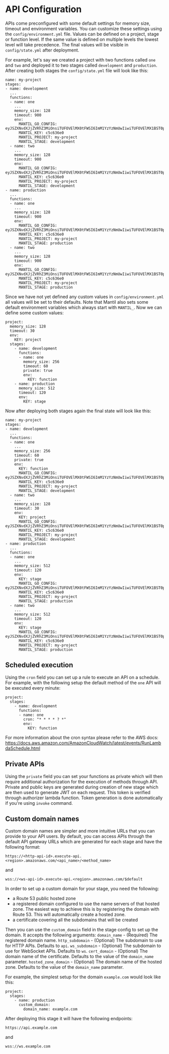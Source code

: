 # API Configuration

APIs come preconfigured with some default settings for memory size, timeout and environment variables. You can customize these settings using the `config/environment.yml` file. Values can be defined on a project, stage or function level. If the same value is defined on multiple levels the lowest level will take precedence. The final values will be visible in `config/state.yml` after deployment.

For example, let's say we created a project with two functions called `one` and `two` and deployed it to two stages called `development` and `production`. After creating both stages the `config/state.yml` file will look like this:
```
name: my-project
stages:
- name: development
  ...
  functions:
  - name: one
    ...
    memory_size: 128
    timeout: 900
    env:
      MANTIL_GO_CONFIG: eyJSZXNvdXJjZVRhZ3MiOnsiTUFOVElMX0tFWSI6ImM1YzYzNmUwIiwiTUFOVElMX1BST0pFQ1QiOiJteS1wcm9qZWN0IiwiTUFOVElMX1NUQUdFIjoiZGV2ZWxvcG1lbnQiLCJNQU5USUxfV09SS1NQQUNFIjoiN2Vub2o1TjVRby0yZVNwQkhWVEJlQSJ9LCJXc0ZvcndhcmRlck5hbWUiOiJtYW50aWwtbXktcHJvamVjdC1kZXZlbG9wbWVudC13cy1mb3J3YXJkZXItYzVjNjM2ZTAiLCJOYW1pbmdUZW1wbGF0ZSI6Im15LXByb2plY3QtZGV2ZWxvcG1lbnQtJXMtYzVjNjM2ZTAifQ==
      MANTIL_KEY: c5c636e0
      MANTIL_PROJECT: my-project
      MANTIL_STAGE: development
  - name: two
    ...
    memory_size: 128
    timeout: 900
    env:
      MANTIL_GO_CONFIG: eyJSZXNvdXJjZVRhZ3MiOnsiTUFOVElMX0tFWSI6ImM1YzYzNmUwIiwiTUFOVElMX1BST0pFQ1QiOiJteS1wcm9qZWN0IiwiTUFOVElMX1NUQUdFIjoiZGV2ZWxvcG1lbnQiLCJNQU5USUxfV09SS1NQQUNFIjoiN2Vub2o1TjVRby0yZVNwQkhWVEJlQSJ9LCJXc0ZvcndhcmRlck5hbWUiOiJtYW50aWwtbXktcHJvamVjdC1kZXZlbG9wbWVudC13cy1mb3J3YXJkZXItYzVjNjM2ZTAiLCJOYW1pbmdUZW1wbGF0ZSI6Im15LXByb2plY3QtZGV2ZWxvcG1lbnQtJXMtYzVjNjM2ZTAifQ==
      MANTIL_KEY: c5c636e0
      MANTIL_PROJECT: my-project
      MANTIL_STAGE: development
- name: production
  ...
  functions:
  - name: one
    ...
    memory_size: 128
    timeout: 900
    env:
      MANTIL_GO_CONFIG: eyJSZXNvdXJjZVRhZ3MiOnsiTUFOVElMX0tFWSI6ImM1YzYzNmUwIiwiTUFOVElMX1BST0pFQ1QiOiJteS1wcm9qZWN0IiwiTUFOVElMX1NUQUdFIjoicHJvZHVjdGlvbiIsIk1BTlRJTF9XT1JLU1BBQ0UiOiI3ZW5vajVONVFvLTJlU3BCSFZUQmVBIn0sIldzRm9yd2FyZGVyTmFtZSI6Im1hbnRpbC1teS1wcm9qZWN0LXByb2R1Y3Rpb24td3MtZm9yd2FyZGVyLWM1YzYzNmUwIiwiTmFtaW5nVGVtcGxhdGUiOiJteS1wcm9qZWN0LXByb2R1Y3Rpb24tJXMtYzVjNjM2ZTAifQ==
      MANTIL_KEY: c5c636e0
      MANTIL_PROJECT: my-project
      MANTIL_STAGE: production
  - name: two
    ...
    memory_size: 128
    timeout: 900
    env:
      MANTIL_GO_CONFIG: eyJSZXNvdXJjZVRhZ3MiOnsiTUFOVElMX0tFWSI6ImM1YzYzNmUwIiwiTUFOVElMX1BST0pFQ1QiOiJteS1wcm9qZWN0IiwiTUFOVElMX1NUQUdFIjoicHJvZHVjdGlvbiIsIk1BTlRJTF9XT1JLU1BBQ0UiOiI3ZW5vajVONVFvLTJlU3BCSFZUQmVBIn0sIldzRm9yd2FyZGVyTmFtZSI6Im1hbnRpbC1teS1wcm9qZWN0LXByb2R1Y3Rpb24td3MtZm9yd2FyZGVyLWM1YzYzNmUwIiwiTmFtaW5nVGVtcGxhdGUiOiJteS1wcm9qZWN0LXByb2R1Y3Rpb24tJXMtYzVjNjM2ZTAifQ==
      MANTIL_KEY: c5c636e0
      MANTIL_PROJECT: my-project
      MANTIL_STAGE: production
```
Since we have not yet defined any custom values in `config/environment.yml` all values will be set to their defaults. Note that Mantil also sets some default environment variables which always start with `MANTIL_`. Now we can define some custom values:
```
project:
  memory_size: 128
  timeout: 30
  env:
    KEY: project
  stages: 
    - name: development
      functions:
      - name: one
        memory_size: 256
        timeout: 60
        private: true
        env:
          KEY: function
    - name: production
      memory_size: 512
      timeout: 120
      env:
        KEY: stage
```
Now after deploying both stages again the final state will look like this:
```
name: my-project
stages:
- name: development
  ...
  functions:
  - name: one
    ...
    memory_size: 256
    timeout: 60
    private: true
    env:
      KEY: function
      MANTIL_GO_CONFIG: eyJSZXNvdXJjZVRhZ3MiOnsiTUFOVElMX0tFWSI6ImM1YzYzNmUwIiwiTUFOVElMX1BST0pFQ1QiOiJteS1wcm9qZWN0IiwiTUFOVElMX1NUQUdFIjoiZGV2ZWxvcG1lbnQiLCJNQU5USUxfV09SS1NQQUNFIjoiN2Vub2o1TjVRby0yZVNwQkhWVEJlQSJ9LCJXc0ZvcndhcmRlck5hbWUiOiJtYW50aWwtbXktcHJvamVjdC1kZXZlbG9wbWVudC13cy1mb3J3YXJkZXItYzVjNjM2ZTAiLCJOYW1pbmdUZW1wbGF0ZSI6Im15LXByb2plY3QtZGV2ZWxvcG1lbnQtJXMtYzVjNjM2ZTAifQ==
      MANTIL_KEY: c5c636e0
      MANTIL_PROJECT: my-project
      MANTIL_STAGE: development
  - name: two
    ...
    memory_size: 128
    timeout: 30
    env:
      KEY: project
      MANTIL_GO_CONFIG: eyJSZXNvdXJjZVRhZ3MiOnsiTUFOVElMX0tFWSI6ImM1YzYzNmUwIiwiTUFOVElMX1BST0pFQ1QiOiJteS1wcm9qZWN0IiwiTUFOVElMX1NUQUdFIjoiZGV2ZWxvcG1lbnQiLCJNQU5USUxfV09SS1NQQUNFIjoiN2Vub2o1TjVRby0yZVNwQkhWVEJlQSJ9LCJXc0ZvcndhcmRlck5hbWUiOiJtYW50aWwtbXktcHJvamVjdC1kZXZlbG9wbWVudC13cy1mb3J3YXJkZXItYzVjNjM2ZTAiLCJOYW1pbmdUZW1wbGF0ZSI6Im15LXByb2plY3QtZGV2ZWxvcG1lbnQtJXMtYzVjNjM2ZTAifQ==
      MANTIL_KEY: c5c636e0
      MANTIL_PROJECT: my-project
      MANTIL_STAGE: development
- name: production
  ...
  functions:
  - name: one
    ...
    memory_size: 512
    timeout: 120
    env:
      KEY: stage
      MANTIL_GO_CONFIG: eyJSZXNvdXJjZVRhZ3MiOnsiTUFOVElMX0tFWSI6ImM1YzYzNmUwIiwiTUFOVElMX1BST0pFQ1QiOiJteS1wcm9qZWN0IiwiTUFOVElMX1NUQUdFIjoicHJvZHVjdGlvbiIsIk1BTlRJTF9XT1JLU1BBQ0UiOiI3ZW5vajVONVFvLTJlU3BCSFZUQmVBIn0sIldzRm9yd2FyZGVyTmFtZSI6Im1hbnRpbC1teS1wcm9qZWN0LXByb2R1Y3Rpb24td3MtZm9yd2FyZGVyLWM1YzYzNmUwIiwiTmFtaW5nVGVtcGxhdGUiOiJteS1wcm9qZWN0LXByb2R1Y3Rpb24tJXMtYzVjNjM2ZTAifQ==
      MANTIL_KEY: c5c636e0
      MANTIL_PROJECT: my-project
      MANTIL_STAGE: production
  - name: two
    ...
    memory_size: 512
    timeout: 120
    env:
      KEY: stage
      MANTIL_GO_CONFIG: eyJSZXNvdXJjZVRhZ3MiOnsiTUFOVElMX0tFWSI6ImM1YzYzNmUwIiwiTUFOVElMX1BST0pFQ1QiOiJteS1wcm9qZWN0IiwiTUFOVElMX1NUQUdFIjoicHJvZHVjdGlvbiIsIk1BTlRJTF9XT1JLU1BBQ0UiOiI3ZW5vajVONVFvLTJlU3BCSFZUQmVBIn0sIldzRm9yd2FyZGVyTmFtZSI6Im1hbnRpbC1teS1wcm9qZWN0LXByb2R1Y3Rpb24td3MtZm9yd2FyZGVyLWM1YzYzNmUwIiwiTmFtaW5nVGVtcGxhdGUiOiJteS1wcm9qZWN0LXByb2R1Y3Rpb24tJXMtYzVjNjM2ZTAifQ==
      MANTIL_KEY: c5c636e0
      MANTIL_PROJECT: my-project
      MANTIL_STAGE: production
```

## Scheduled execution

Using the `cron` field you can set up a rule to execute an API on a schedule. For example, with the following setup the default method of the `one` API will be executed every minute:
```
project:
  stages: 
    - name: development
      functions:
      - name: one
        cron: "* * * * ? *"
        env:
          KEY: function
```
For more information about the cron syntax please refer to the AWS docs:
https://docs.aws.amazon.com/AmazonCloudWatch/latest/events/RunLambdaSchedule.html

## Private APIs

Using the `private` field you can set your functions as private which will then require additional authorization for the execution of methods through API. Private and public keys are generated during creation of new stage which are then used to generate JWT on each request. This token is verified through authorizer lambda function. Token generation is done automatically if you're using `invoke` command.

## Custom domain names

Custom domain names are simpler and more intuitive URLs that you can provide to your API users. By default, you can access APIs through the default API gateway URLs which are generated for each stage and have the following format:
```
https://<http-api-id>.execute-api.<region>.amazonaws.com/<api_name>/<method_name>
```
and
```
wss://<ws-api-id>.execute-api.<region>.amazonaws.com/$default
```

In order to set up a custom domain for your stage, you need the following:
- a Route 53 public hosted zone
- a registered domain configured to use the name servers of that hosted zone. The easiest way to achieve this is by registering the domain with Route 53. This will automatically create a hosted zone.
- a certificate covering all the subdomains that will be created

Then you can use the `custom_domain` field in the stage config to set up the domain. It accepts the following arguments:
`domain_name` - (Required) The registered domain name.
`http_subdomain` - (Optional) The subdomain to use for HTTP APIs. Defaults to `api`.
`ws_subdomain` - (Optional) The subdomain to use for WebSocket APIs. Defaults to `ws`.
`cert_domain` - (Optional) The domain name of the certificate. Defaults to the value of the `domain_name` parameter.
`hosted_zone_domain` - (Optional) The domain name of the hosted zone. Defaults to the value of the `domain_name` parameter.

For example, the simplest setup for the domain `example.com` would look like this:
```
project:
  stages: 
    - name: production
      custom_domain:
        domain_name: example.com
```
After deploying this stage it will have the following endpoints:
```
https://api.example.com
```
and
```
wss://ws.example.com
```
